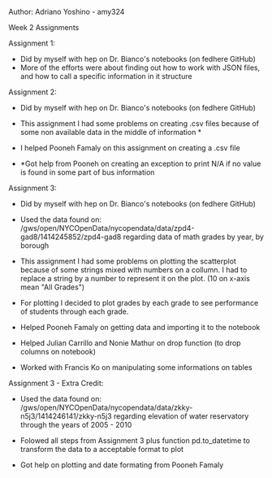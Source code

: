 Author: Adriano Yoshino - amy324

Week 2 Assignments

Assignment 1: 
- Did by myself with hep on Dr. Bianco's notebooks (on fedhere GitHub)
- More of the efforts were about finding out how to work with JSON files, and how to call a specific information in it structure

Assignment 2:
- Did by myself with hep on Dr. Bianco's notebooks (on fedhere GitHub)
- This assignment I had some problems on creating .csv files because of some non available data in the middle of information *

- I helped Pooneh Famaly on this assignment on creating a .csv file
- *Got help from Pooneh on creating an exception to print N/A if no value is found in some part of bus information

Assignment 3:
- Did by myself with hep on Dr. Bianco's notebooks (on fedhere GitHub)
- Used the data found on: /gws/open/NYCOpenData/nycopendata/data/zpd4-gad8/1414245852/zpd4-gad8 regarding data of 
math grades by year, by borough
- This assignment I had some problems on plotting the scatterplot because of some strings mixed with numbers on a collumn.
I had to replace a string by a number to represent it on the plot. (10 on x-axis mean "All Grades")
- For plotting I decided to plot grades by each grade to see performance of students through each grade.

- Helped Pooneh Famaly on getting data and importing it to the notebook
- Helped Julian Carrillo and Nonie Mathur on drop function (to drop columns on notebook)
- Worked with Francis Ko on manipulating some informations on tables

Assignment 3 - Extra Credit:
- Used the data found on: /gws/open/NYCOpenData/nycopendata/data/zkky-n5j3/1414246141/zkky-n5j3 regarding elevation of water reservatory through the years of 2005 - 2010
- Folowed all steps from Assignment 3 plus function pd.to_datetime to transform the data to a acceptable format to plot

- Got help on plotting and date formating from Pooneh Famaly